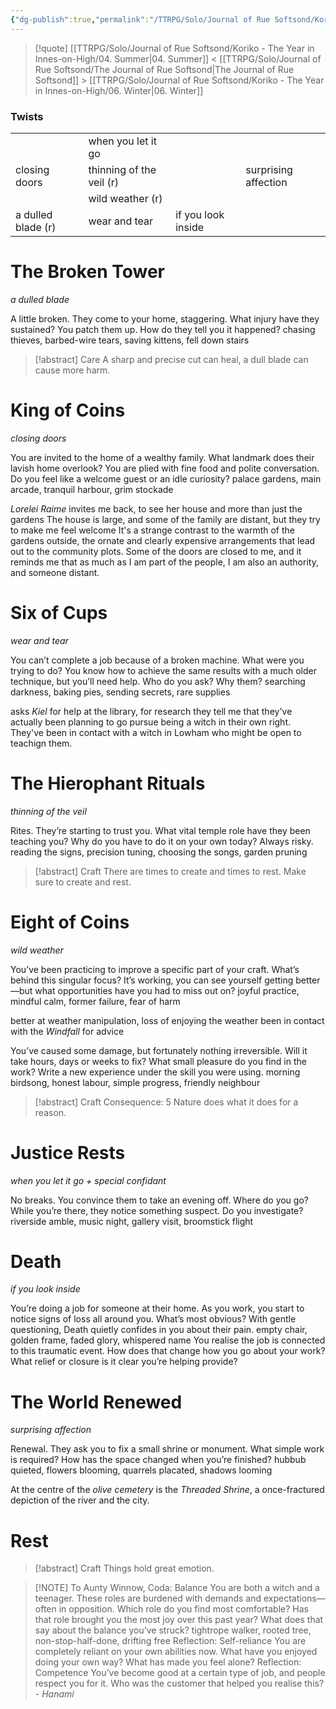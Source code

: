 ```yaml
---
{"dg-publish":true,"permalink":"/TTRPG/Solo/Journal of Rue Softsond/Koriko - The Year in Innes-on-High/05. Autumn/"}
---
```



> [!quote] [[TTRPG/Solo/Journal of Rue Softsond/Koriko - The Year in Innes-on-High/04. Summer\|04. Summer]] < [[TTRPG/Solo/Journal of Rue Softsond/The Journal of Rue Softsond\|The Journal of Rue Softsond]] > [[TTRPG/Solo/Journal of Rue Softsond/Koriko - The Year in Innes-on-High/06. Winter\|06. Winter]]

### Twists
|  |  |  |  |
| ---- | ---- | ---- | ---- |
|  | when you let it go |  |  |
| closing doors | thinning of the veil (r) |  | surprising affection |
|  | wild weather (r) |  |  |
| a dulled blade (r) | wear and tear | if you look inside |  |

# The Broken Tower
*a dulled blade*

A little broken. They come to your home, staggering. What injury have
they sustained? You patch them up. How do they tell you it happened?
chasing thieves, barbed-wire tears, saving kittens, fell down stairs

> [!abstract] Care
> A sharp and precise cut can heal, a dull blade can cause more harm.

# King of Coins
*closing doors*

You are invited to the home of a wealthy family. What landmark
does their lavish home overlook? You are plied with fine food and
polite conversation. Do you feel like a welcome guest or an idle curiosity?
palace gardens, main arcade, tranquil harbour, grim stockade

*Lorelei Raime* invites me back, to see her house and more than just the gardens
The house is large, and some of the family are distant, but they try to make me feel welcome
It's a strange contrast to the warmth of the gardens outside, the ornate and clearly expensive arrangements that lead out to the community plots.
Some of the doors are closed to me, and it reminds me that as much as I am part of the people, I am also an authority, and someone distant.

# Six of Cups
*wear and tear*

You can’t complete a job because of a broken machine. What were
you trying to do? You know how to achieve the same results with a
much older technique, but you’ll need help. Who do you ask? Why them?
searching darkness, baking pies, sending secrets, rare supplies

asks *Kiel* for help at the library, for research
they tell me that they've actually been planning to go pursue being a witch in their own right.
They've been in contact with a witch in Lowham who might be open to teachign them.

# The Hierophant Rituals
*thinning of the veil*

Rites. They’re starting to trust you. What vital temple role have they been
teaching you? Why do you have to do it on your own today? Always risky.
reading the signs, precision tuning, choosing the songs, garden pruning

> [!abstract] Craft
> There are times to create and times to rest. Make sure to create and rest.

# Eight of Coins
*wild weather*

You’ve been practicing to improve a specific part of your craft.
What’s behind this singular focus? It’s working, you can see yourself
getting better—but what opportunities have you had to miss out on?
joyful practice, mindful calm, former failure, fear of harm

better at weather manipulation, loss of enjoying the weather
been in contact with the *Windfall* for advice

You’ve caused some damage, but fortunately nothing irreversible.
Will it take hours, days or weeks to fix? What small pleasure do you
find in the work? Write a new experience under the skill you were using.
morning birdsong, honest labour, simple progress, friendly neighbour

> [!abstract] Craft
> Consequence: 5
> Nature does what it does for a reason.

# Justice Rests
*when you let it go + special confidant*

No breaks. You convince them to take an evening off. Where do you go?
While you’re there, they notice something suspect. Do you investigate?
riverside amble, music night, gallery visit, broomstick flight

# Death
*if you look inside*

You’re doing a job for someone at
their home. As you work, you start
to notice signs of loss all around
you. What’s most obvious? With
gentle questioning, Death quietly
confides in you about their pain.
empty chair, golden frame,
faded glory, whispered name
You realise the job is connected to
this traumatic event. How does
that change how you go about
your work? What relief or closure is
it clear you’re helping provide?

# The World Renewed
*surprising affection*

Renewal. They ask you to fix a small shrine or monument. What simple
work is required? How has the space changed when you’re finished?
hubbub quieted, flowers blooming, quarrels placated, shadows looming

At the centre of the *olive cemetery* is the *Threaded Shrine*, a once-fractured depiction of the river and the city.

# Rest

> [!abstract] Craft
> Things hold great emotion.

> [!NOTE] To Aunty Winnow,
> Coda: Balance
> You are both a witch and a teenager. These roles are burdened
with demands and expectations—often in opposition. Which role do you
find most comfortable? Has that role brought you the most joy over this
past year? What does that say about the balance you’ve struck?
tightrope walker, rooted tree, non-stop-half-done, drifting free
> Reflection: Self-reliance
> You are completely reliant on your own abilities now. What
have you enjoyed doing your own way? What has made you feel alone?
> Reflection: Competence
> You’ve become good at a certain type of job, and people
respect you for it. Who was the customer that helped you realise this? - *Hanami*